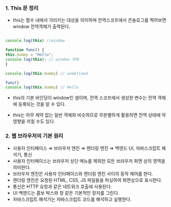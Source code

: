 ### 1. This 문 정리

  * this는 함수 내에서 가리키는 대상을 의미하며 전역스코프에서 콘솔로그를 찍어보면 window 전역객체가 출력된다.

  ```js
  
  console.log(this) //window 
  
  function func() {
  this.dummy = "Hello";
  console.log(this); // window 객체
  }
  
  console.log(this.dummy) // undefined
  
  func()
  console.log(this.dummy) // Hello

  ```

  * this의 기본 바인딩이 window인 셈이며, 전역 스코프에서 생성한 변수는 전역 객체에 등록되는 것을 알 수 있다.


  * this는 아무 제약 없는 일반 객체와 비슷하므로 무분별하게 활용하면 전역 상태에 악영향을 끼칠 수도 있다.

### 2. 웹 브라우저의 기본 원리

  * 사용자 인터페이스 ⇒ 브라우저 엔진 ⇒ 렌더링 엔진 ⇒ 백엔드 UI, 자바스크립트 해석기, 통신
  * 사용자 인터페이스는 브라우저 상단 메뉴를 제외한 모든 브라우저 화면 상의 영역을 의미한다.
  * 브라우저 엔진은 사용자 인터페이스와 렌더링 엔진 사이의 동작 제어를 한다.
  * 렌더링 엔진은 요청된 HTML, CSS, JS 파일들을 파싱하여 화면상으로 표시한다.
  * 통신은 HTTP 요청과 같은 네트워크 호출에 사용된다.
  * UI 백엔드는 콤보 박스와 창 같은 기본적인 장치를 그린다.
  * 자바스크립트 해석기는 자바스크립트 코드를 해석하고 실행한다.
